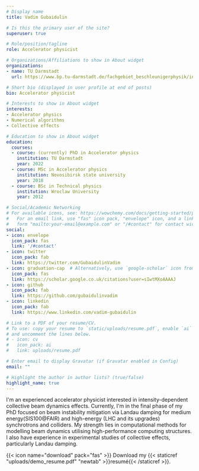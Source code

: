 ```yaml
---
# Display name
title: Vadim Gubaidulin

# Is this the primary user of the site?
superuser: true

# Role/position/tagline
role: Accelerator physicist

# Organizations/Affiliations to show in About widget
organizations:
- name: TU Darmstadt
  url: https://www.bp.tu-darmstadt.de/fachgebiet_beschleunigerphysik/index.de.jsp

# Short bio (displayed in user profile at end of posts)
bio: Accelerator physicist

# Interests to show in About widget
interests:
- Accelerator physics
- Numerical algorithms
- Collective effects

# Education to show in About widget
education:
  courses:
  - course: (currently) PhD in Accelerator physics
    institution: TU Darmstadt
    year: 2022
  - course: MSc in Accelerator physics
    institution: Novosibirsk state university
    year: 2018
  - course: BSc in Technical physics
    institution: Wroclaw University
    year: 2012

# Social/Academic Networking
# For available icons, see: https://wowchemy.com/docs/getting-started/page-builder/#icons
#   For an email link, use "fas" icon pack, "envelope" icon, and a link in the
#   form "mailto:your-email@example.com" or "/#contact" for contact widget.
social:
- icon: envelope
  icon_pack: fas
  link: '/#contact'
- icon: twitter
  icon_pack: fab
  link: https://twitter.com/GubaidulinVadim
- icon: graduation-cap  # Alternatively, use `google-scholar` icon from `ai` icon pack
  icon_pack: fas
  link: https://scholar.google.co.uk/citations?user=sIwtMXoAAAAJ
- icon: github
  icon_pack: fab
  link: https://github.com/gubaidulinvadim
- icon: linkedin
  icon_pack: fab
  link: https://www.linkedin.com/vadim-gubaidulin

# Link to a PDF of your resume/CV.
# To use: copy your resume to `static/uploads/resume.pdf`, enable `ai` icons in `params.toml`, 
# and uncomment the lines below.
# - icon: cv
#   icon_pack: ai
#   link: uploads/resume.pdf

# Enter email to display Gravatar (if Gravatar enabled in Config)
email: ""

# Highlight the author in author lists? (true/false)
highlight_name: true
---
```


I'm an experienced accelerator physicist interested in intensity-dependent collective beam dynamics effects. Currently, I'm in the final phase of my PhD focused on beam instability mitigation via Landau damping for medium energy(SIS100@FAIR) and high-energy (LHC and its upgrades) synchrotrons and colliders. My strength lies in computational methods for modelling beam dynamics utilising high-performance computing structures. I also have experience in experimental studies of collective effects, particularly Landau damping.

{{< icon name="download" pack="fas" >}} Download my {{< staticref "uploads/demo_resume.pdf" "newtab" >}}resumé{{< /staticref >}}.
